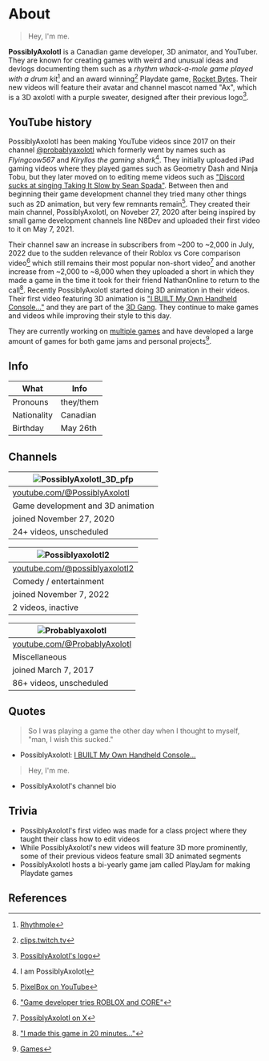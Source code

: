 # About

> Hey, I'm me.

**PossiblyAxolotl** is a Canadian game developer, 3D animator, and YouTuber. They are known for creating games with weird and unusual ideas and devlogs documenting them such as a *rhythm whack-a-mole game played with a drum kit*[^rhythmole] and an award winning[^1] Playdate game, [Rocket Bytes](/rocket_bytes). Their new videos will feature their avatar and channel mascot named "Ax", which is a 3D axolotl with a purple sweater, designed after their previous logo[^4].

## YouTube history

PossiblyAxolotl has been making YouTube videos since 2017 on their channel [@probablyaxolotl](https://www.youtube.com/@probablyaxolotl) which formerly went by names such as *Flyingcow567* and *Kiryllos the gaming shark*[^3]. They initially uploaded iPad gaming videos where they played games such as Geometry Dash and Ninja Tobu, but they later moved on to editing meme videos such as ["Discord sucks at singing Taking It Slow by Sean Spada"](https://youtu.be/3ZysA1pPlUk). Between then and beginning their game development channel they tried many other things such as 2D animation, but very few remnants remain[^pixbox]. They created their main channel, PossiblyAxolotl, on Noveber 27, 2020 after being inspired by small game development channels line N8Dev and uploaded their first video to it on May 7, 2021.

Their channel saw an increase in subscribers from ~200 to ~2,000 in July, 2022 due to the sudden relevance of their Roblox vs Core comparison video[^5] which still remains their most popular non-short video[^6] and another increase from ~2,000 to ~8,000 when they uploaded a short in which they made a game in the time it took for their friend NathanOnline to return to the call[^7]. Recently PossiblyAxolotl started doing 3D animation in their videos. Their first video featuring 3D animation is ["I BUILT My Own Handheld Console..."](https://youtu.be/O01qyfwtr_g) and they are part of the [3D Gang](https://www.youtube.com/@ThreeDGang). They continue to make games and videos while improving their style to this day.

They are currently working on [multiple games](/games#upcoming) and have developed a large amount of games for both game jams and personal projects[^8].

## Info

|What|Info|
|----|----|
|Pronouns|they/them|
|Nationality|Canadian|
|Birthday|May 26th|

## Channels
 
|![PossiblyAxolotl_3D_pfp](https://github.com/PossiblyAxolotl/PossiblyAxolotl-Wiki/assets/108029829/03c6ae67-6d5b-4b94-9a35-7427b6fae510)|
|--------|
|[youtube.com/@PossiblyAxolotl](https://www.youtube.com/@PossiblyAxolotl)|
|Game development and 3D animation|
|joined November 27, 2020|
|24+ videos, unscheduled|

|![Possiblyaxolotl2](https://github.com/PossiblyAxolotl/PossiblyAxolotl-Wiki/assets/108029829/a28bd01b-4845-4fe4-b1b9-9c38ab90fb1e)|
|--------|
|[youtube.com/@possiblyaxolotl2](https://www.youtube.com/@possiblyaxolotl2)|
|Comedy / entertainment|
|joined November 7, 2022|
|2 videos, inactive||

|![Probablyaxolotl](https://github.com/PossiblyAxolotl/PossiblyAxolotl-Wiki/assets/108029829/45e18719-e25a-4b65-9fbe-2a75268d812a)|
|--------|
|[youtube.com/@ProbablyAxolotl](https://www.youtube.com/@ProbablyAxolotl)|
|Miscellaneous|
|joined March 7, 2017|
|86+ videos, unscheduled|

## Quotes
> So I was playing a game the other day when I thought to myself, "man, I wish this sucked."

- PossiblyAxolotl: [I BUILT My Own Handheld Console... ](https://www.youtube.com/watch?v=O01qyfwtr_g)

> Hey, I'm me.

- PossiblyAxolotl's channel bio

## Trivia

* PossiblyAxolotl's first video was made for a class project where they taught their class how to edit videos
* While PossiblyAxolotl's new videos will feature 3D more prominently, some of their previous videos feature small 3D animated segments
* PossiblyAxolotl hosts a bi-yearly game jam called PlayJam for making Playdate games

## References

[^rhythmole]: [Rhythmole](/rhythmole)
[^1]: [clips.twitch.tv](https://clips.twitch.tv/CloudyAmorphousVelociraptorSpicyBoy-xXgRexoE8wKUuAcJ) 
[^2]: [PossiblyAxolotl's first video - "Making a game in 3 DAYS"](https://youtu.be/xCu3XhY-aHU)
[^3]: I am PossiblyAxolotl
[^4]: [PossiblyAxolotl's logo](/logo)
[^5]: ["Game developer tries ROBLOX and CORE"](https://www.youtube.com/watch?v=IqefwWieKnQ)
[^pixbox]: [PixelBox on YouTube](https://www.youtube.com/@pixelbox3375)
[^6]: [PossiblyAxolotl on X](https://twitter.com/PossiblyAxolotl/status/1746319638366224789)
[^7]: ["I made this game in 20 minutes..."](https://www.youtube.com/shorts/ofaEUU7JxT8)
[^8]: [Games](/games)
